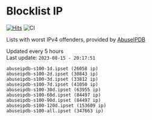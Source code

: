 # Blocklist IP

[![Hits](https://hits.seeyoufarm.com/api/count/incr/badge.svg?url=https%3A%2F%2Fgithub.com%2Fborestad%2Fblocklist-ip%2F&count_bg=%2379C83D&title_bg=%23555555&icon=&icon_color=%23E7E7E7&title=hits&edge_flat=false)](https://hits.seeyoufarm.com)  ![CI](https://img.shields.io/github/workflow/status/borestad/blocklist-ip/CI?style=flat-square)

Lists with worst IPv4 offenders, provided by [AbuseIPDB](https://www.abuseipdb.com/)

<!-- FOOTER-PLACEHOLDER -->
Updated every 5 hours<br>
Last update: `2023-08-15 - 20:17:51`
```
abuseipdb-s100-1d.ipset (26058 ip)
abuseipdb-s100-2d.ipset (30843 ip)
abuseipdb-s100-3d.ipset (33812 ip)
abuseipdb-s100-7d.ipset (41050 ip)
abuseipdb-s100-30d.ipset (63955 ip)
abuseipdb-s100-60d.ipset (84497 ip)
abuseipdb-s100-90d.ipset (84497 ip)
abuseipdb-s100-120d.ipset (153609 ip)
abuseipdb-s100-all.ipset (347663 ip)
```
